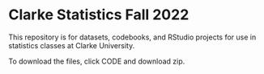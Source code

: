 # Clarke Statistics Fall 2022

This repository is for datasets, codebooks, and RStudio projects for use in statistics classes at Clarke University.

To download the files, click CODE and download zip.

